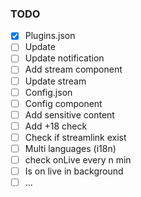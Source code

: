 ### TODO

- [x] Plugins.json
- [ ] Update 
- [ ] Update notification
- [ ] Add stream component
- [ ] Update stream
- [ ] Config.json
- [ ] Config component
- [ ] Add sensitive content
- [ ] Add +18 check
- [ ] Check if streamlink exist
- [ ] Multi languages (i18n)
- [ ] check onLive every n min
- [ ] Is on live in background
- [ ] ...